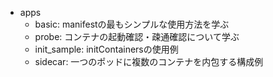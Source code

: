 
- apps
    - basic: manifestの最もシンプルな使用方法を学ぶ
    - probe: コンテナの起動確認・疎通確認について学ぶ
    - init_sample: initContainersの使用例
    - sidecar: 一つのポッドに複数のコンテナを内包する構成例
